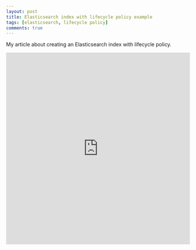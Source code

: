 ```yaml
---
layout: post
title: Elasticsearch index with lifecycle policy example
tags: [elasticsearch, lifecycle policy]
comments: true
---
```

My article about creating an Elasticsearch index with lifecycle policy.

<iframe src="https://www.linkedin.com/embed/feed/update/urn:li:ugcPost:6760682217585864704" height="524" width="504" frameborder="0" allowfullscreen="" title="Embedded post"></iframe>